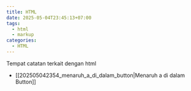 ```yaml
---
title: HTML
date: 2025-05-04T23:45:13+07:00
tags:
  - html
  - markup
categories:
  - HTML
---
```


Tempat catatan terkait dengan html

- [[202505042354_menaruh_a_di_dalam_button|Menaruh a di dalam Button]]
